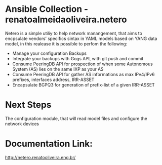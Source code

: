 # Ansible Collection - renatoalmeidaoliveira.netero

Netero is a simple utiliy to help network manangement, that aims to encpsulate vendors’ specifics sintax in YAML models based on YANG data model, in this realease it is possible to perfom the following:

* Manage your configuration Backups
* Integrate your backups with Gogs API, with git push and commit
* Consume PeeringDB API for prospection of when some Autonomous System (AS) lies on the same IXP as your AS
* Consume PeeringDB API for gather AS informations as max IPv4/IPv6 prefixes, interfaces address, IRR-ASSET
* Encapsulate BGPQ3 for generation of prefix-list of a given IRR-ASSET
# Next Steps

The configuration module, that will read model files and configure the network devices

# Documentation Link:

http://netero.renatooliveira.eng.br/
